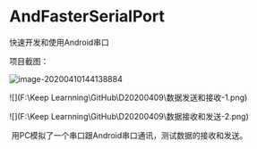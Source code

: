 # AndFasterSerialPort
快速开发和使用Android串口

项目截图：

![image-20200410144138884](C:\Users\Administrator\AppData\Roaming\Typora\typora-user-images\image-20200410144138884.png)

![](F:\Keep Learnning\GitHub\D20200409\数据发送和接收-1.png)

![](F:\Keep Learnning\GitHub\D20200409\数据接收和发送-2.png)

​     用PC模拟了一个串口跟Android串口通讯，测试数据的接收和发送。